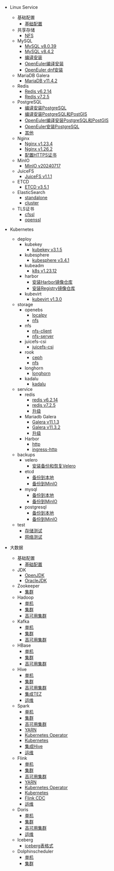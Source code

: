 - Linux Service
    - 基础配置
        - [基础配置](work/service/00-basic/)
    - 共享存储
        - [NFS](work/service/nfs/)
    - MySQL
        - [MySQL v8.0.39](/work/service/mysql/v8.0.39/)
        - [MySQL v8.4.2](/work/service/mysql/v8.4.2-lts/)
        - [编译安装](/work/service/mysql/make/)
        - [OpenEuler编译安装](/work/service/mysql/make/README_OpenEuler.md)
        - [OpenEuler dnf安装](/work/service/mysql/openeuler/v8.0.37/)
    - MariaDB Galera
        - [MariaDB v11.4.2](/work/service/mariadb/v11.4.2/)
    - Redis
        - [Redis v6.2.14](/work/service/redis/v6.2.14/)
        - [Redis v7.2.5](/work/service/redis/v7.2.5/)
    - PostgreSQL
        - [编译安装PostgreSQL](/work/service/postgresql/)
        - [编译安装PostgreSQL和PostGIS](/work/service/postgresql/README_OpenEuler.md)
        - [OpenEuler编译安装PostgreSQL和PostGIS](/work/service/postgresql/README_OpenEuler.md)
        - [OpenEuler安装PostgreSQL](/work/service/postgresql/openeuler/v15.6/)
        - [其他](/work/service/postgresql/README_Test.md)
    - Nginx
        - [Nginx v1.23.4](/work/service/nginx/v1.23.4/)
        - [Nginx v1.26.2](/work/service/nginx/v1.26.2/)
        - [配置HTTPS证书](/work/service/nginx/v1.23.4/tls/)
    - MinIO
        - [MinIO v20240717](/work/service/minio/v20240717/)
    - JuiceFS
        - [JuiceFS v1.1.1](/work/service/juicefs/v1.1.1/)
    - ETCD
        - [ETCD v3.5.1](/work/service/etcd/v3.5.1/)
    - ElasticSearch
        - [standalone](/work/service/elastic/elasticsearch/standalone/)
        - [cluster](/work/service/elastic/elasticsearch/cluster/)
    - TLS证书
        - [cfssl](/work/service/tls/tls-cfssl/)
        - [openssl](/work/service/tls/tls-openssl/)

- Kubernetes
    - deploy
        - kubekey
            - [kubekey v3.1.5](/work/kubernetes/deploy/kubekey/v3.1.5/)
        - kubesphere
            - [kubesphere v3.4.1](/work/kubernetes/deploy/kubesphere/v3.4.1/)
        - kubeadm
            - [k8s v1.23.12](/work/kubernetes/deploy/kubeadm/v1.23.12/)
        - harbor
            - [安装Harbor镜像仓库](/work/kubernetes/deploy/harbor/v2.11.1/)
            - [安装Registry镜像仓库](/work/kubernetes/deploy/harbor/registry/)
        - kubevirt
            - [kubevirt v1.3.0](/work/kubernetes/deploy/kubevirt/deploy/v1.3.0/)
    - storage
        - openebs
            - [localpv](/work/kubernetes/deploy/storage/openebs/localpv-provisioner/v4.1.0/)
            - [nfs](/work/kubernetes/deploy/storage/openebs/nfs-provisioner/v0.11.0/)
        - nfs
            - [nfs-client](/work/kubernetes/deploy/storage/nfs/nfs-client/)
            - [nfs-server](/work/kubernetes/deploy/storage/nfs/nfs-server/)
        - juicefs-csi
            - [juicefs-csi](/work/kubernetes/deploy/storage/juicefs-csi/v0.24.4/)
        - rook
            - [ceph](/work/kubernetes/deploy/storage/rook/ceph/)
            - [nfs](/work/kubernetes/deploy/storage/rook/nfs/)
        - longhorn
            - [longhorn](/work/kubernetes/deploy/storage/longhorn/v1.4.0/)
        - kadalu
            - [kadalu](/work/kubernetes/deploy/storage/kadalu/v1.0.0/)
    - service
        - redis
            - [redis v6.2.14](/work/kubernetes/service/redis/v6.2.14/)
            - [redis v7.2.5](/work/kubernetes/service/redis/v7.2.5/)
            - [升级](/work/kubernetes/service/redis/upgrade.md)
        - Mariadb Galera
            - [Galera v11.1.3](/work/kubernetes/service/mariadb/v11.1.3/)
            - [Galera v11.3.2](/work/kubernetes/service/mariadb/v11.3.2/)
            - [升级](/work/kubernetes/service/mariadb/upgrade.md)
        - Harbor
            - [http](/work/kubernetes/service/harbor/v2.11.0/http/)
            - [ingress-http](/work/kubernetes/service/harbor/v2.11.0/ingress-http/)
    - backups
        - velero
            - [安装备份和恢复Velero](/work/kubernetes/deploy/backups/velero/v1.11.0/)
        - etcd
            - [备份到本地](/work/kubernetes/deploy/backups/etcd/local/)
            - [备份到MinIO](/work/kubernetes/deploy/backups/etcd/minio/)
        - mysql
            - [备份到本地](/work/kubernetes/deploy/backups/mysql/local/)
            - [备份到MinIO](/work/kubernetes/deploy/backups/mysql/minio/)
        - postgresql
            - [备份到本地](/work/kubernetes/deploy/backups/postgresql/local/)
            - [备份到MinIO](/work/kubernetes/deploy/backups/postgresql/minio/)
    - test
        - [存储测试](/work/kubernetes/deploy/test/storage/)
        - [网络测试](/work/kubernetes/deploy/test/network/)

- 大数据
    - 基础配置
        - [基础配置](work/bigdata/00-basic/)
    - JDK
        - [OpenJDK](/work/bigdata/01-jdk/README_OpenJDK.md)
        - [OracleJDK](/work/bigdata/01-jdk/)
    - Zookeeper
        - [集群](work/bigdata/02-zookeeper/)
    - Hadoop
        - [单机](work/bigdata/03-hadoop/standalone/)
        - [集群](work/bigdata/03-hadoop/cluster/)
        - [高可用集群](work/bigdata/03-hadoop/cluster-ha/)
    - Kafka
        - [单机](work/bigdata/03-kafka/standalone/)
        - [集群](work/bigdata/03-kafka/cluster/)
        - [高可用集群](work/bigdata/03-kafka/cluster-ha/)
    - HBase
        - [单机](work/bigdata/04-hbase/standalone/)
        - [集群](work/bigdata/04-hbase/cluster/)
        - [高可用集群](work/bigdata/04-hbase/cluster-ha/)
    - Hive
        - [单机](work/bigdata/04-hive/standalone/)
        - [集群](work/bigdata/04-hive/cluster/)
        - [高可用集群](work/bigdata/04-hive/cluster-ha/)
        - [集成TEZ](work/bigdata/04-hive/tez/)
        - [运维](work/bigdata/04-hive/OPS.md)
    - Spark
        - [单机](work/bigdata/05-spark/standalone/)
        - [集群](work/bigdata/05-spark/cluster/)
        - [高可用集群](work/bigdata/05-spark/cluster-ha/)
        - [YARN](work/bigdata/05-spark/yarn)
        - [Kubernetes Operator](work/bigdata/05-spark/kubernetes-operator/)
        - [Kubernetes](work/bigdata/05-spark/kubernetes/)
        - [集成Hive](work/bigdata/05-spark/hive/)
        - [运维](work/bigdata/05-spark/OPS.md)
    - Flink
        - [单机](work/bigdata/05-flink/standalone/)
        - [集群](work/bigdata/05-flink/cluster/)
        - [高可用集群](work/bigdata/05-flink/cluster-ha/)
        - [YARN](work/bigdata/05-flink/yarn)
        - [Kubernetes Operator](work/bigdata/05-flink/kubernetes-operator/)
        - [Kubernetes](work/bigdata/05-flink/k8s/)
        - [Flink CDC](work/bigdata/05-flink/cdc/)
        - [运维](work/bigdata/05-flink/OPS.md)
    - Doris
        - [单机](work/bigdata/05-doris/standalone/)
        - [集群](work/bigdata/05-doris/cluster/)
        - [高可用集群](work/bigdata/05-doris/cluster-ha/)
        - [运维](work/bigdata/05-doris/OPS.md)
    - Iceberg
        - [iceberg表格式](work/bigdata/06-iceberg/)
    - Dolphinscheduler
        - [单机](work/bigdata/06-dolphinscheduler/standalone/)
        - [集群](work/bigdata/06-dolphinscheduler/cluster/)

